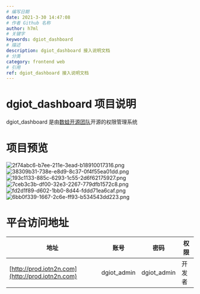 ```yaml
---
# 编写日期
date: 2021-3-30 14:47:08
# 作者 Github 名称
author: h7ml
# 关键字
keywords: dgiot_dashboard
# 描述
description: dgiot_dashboard 接入说明文档
# 分类
category: frontend web
# 引用
ref: dgiot_dashboard 接入说明文档
---
```



# dgiot_dashboard 项目说明

dgiot_dashboard 是由[数蛙开源团队](https://github.com/dgiot/)开源的权限管理系统

# 项目预览

![2f74abc6-b7ee-211e-3ead-b18910017316.png](https://dgiot-1253666439.cos.ap-shanghai-fsi.myqcloud.com/web/2f74abc6-b7ee-211e-3ead-b18910017316.png)
![38309b31-738e-e8d9-8c37-0f4f55ea01dd.png](https://dgiot-1253666439.cos.ap-shanghai-fsi.myqcloud.com/web/38309b31-738e-e8d9-8c37-0f4f55ea01dd.png)
![193c1133-885c-6293-1c55-2d6f62175927.png](https://dgiot-1253666439.cos.ap-shanghai-fsi.myqcloud.com/web/193c1133-885c-6293-1c55-2d6f62175927.png)
![7ceb3c3b-df00-32e3-2267-779dfb1572c8.png](https://dgiot-1253666439.cos.ap-shanghai-fsi.myqcloud.com/web/7ceb3c3b-df00-32e3-2267-779dfb1572c8.png)![fd2d1f89-d602-1bb0-8d44-fddd71ea6caf.png](https://dgiot-1253666439.cos.ap-shanghai-fsi.myqcloud.com/web/fd2d1f89-d602-1bb0-8d44-fddd71ea6caf.png)
![6bb0f339-1667-2c6e-ff93-b534543dd223.png](https://dgiot-1253666439.cos.ap-shanghai-fsi.myqcloud.com/web/6bb0f339-1667-2c6e-ff93-b534543dd223.png)

# 平台访问地址

  
| 地址 | 账号 | 密码 | 权限 |
| --- | --- | --- | --- |
| [http://prod.iotn2n.com](http://prod.iotn2n.com) | dgiot_admin | dgiot_admin|开发者|
